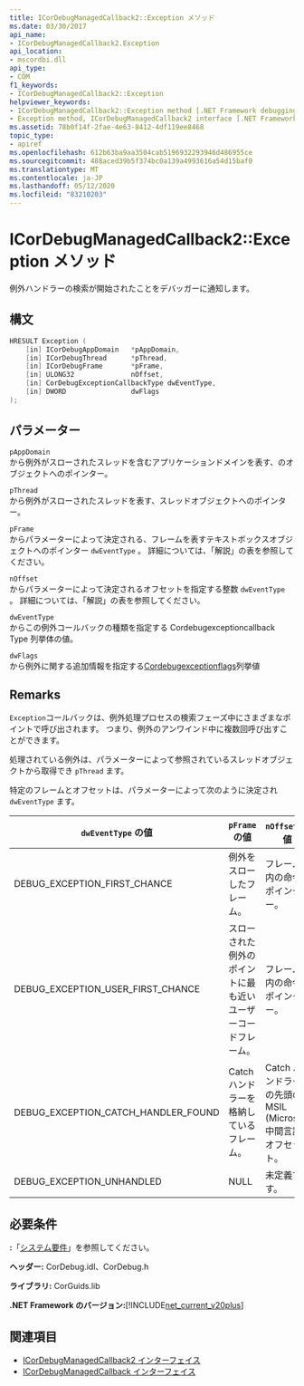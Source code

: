```yaml
---
title: ICorDebugManagedCallback2::Exception メソッド
ms.date: 03/30/2017
api_name:
- ICorDebugManagedCallback2.Exception
api_location:
- mscordbi.dll
api_type:
- COM
f1_keywords:
- ICorDebugManagedCallback2::Exception
helpviewer_keywords:
- ICorDebugManagedCallback2::Exception method [.NET Framework debugging]
- Exception method, ICorDebugManagedCallback2 interface [.NET Framework debugging]
ms.assetid: 78b0f14f-2fae-4e63-8412-4df119ee8468
topic_type:
- apiref
ms.openlocfilehash: 612b63ba9aa3504cab5196932293946d486955ce
ms.sourcegitcommit: 488aced39b5f374bc0a139a4993616a54d15baf0
ms.translationtype: MT
ms.contentlocale: ja-JP
ms.lasthandoff: 05/12/2020
ms.locfileid: "83210203"
---
```

# <a name="icordebugmanagedcallback2exception-method"></a>ICorDebugManagedCallback2::Exception メソッド
例外ハンドラーの検索が開始されたことをデバッガーに通知します。  
  
## <a name="syntax"></a>構文  
  
```cpp  
HRESULT Exception (  
    [in] ICorDebugAppDomain   *pAppDomain,  
    [in] ICorDebugThread      *pThread,  
    [in] ICorDebugFrame       *pFrame,  
    [in] ULONG32              nOffset,  
    [in] CorDebugExceptionCallbackType dwEventType,  
    [in] DWORD                dwFlags  
);  
```  
  
## <a name="parameters"></a>パラメーター  
 `pAppDomain`  
 から例外がスローされたスレッドを含むアプリケーションドメインを表す、のオブジェクトへのポインター。  
  
 `pThread`  
 から例外がスローされたスレッドを表す、スレッドオブジェクトへのポインター。  
  
 `pFrame`  
 からパラメーターによって決定される、フレームを表すテキストボックスオブジェクトへのポインター `dwEventType` 。 詳細については、「解説」の表を参照してください。  
  
 `nOffset`  
 からパラメーターによって決定されるオフセットを指定する整数 `dwEventType` 。 詳細については、「解説」の表を参照してください。  
  
 `dwEventType`  
 からこの例外コールバックの種類を指定する Cordebugexceptioncallback Type 列挙体の値。  
  
 `dwFlags`  
 から例外に関する追加情報を指定する[Cordebugexceptionflags](cordebugexceptionflags-enumeration.md)列挙値  
  
## <a name="remarks"></a>Remarks  
 `Exception`コールバックは、例外処理プロセスの検索フェーズ中にさまざまなポイントで呼び出されます。 つまり、例外のアンワインド中に複数回呼び出すことができます。  
  
 処理されている例外は、パラメーターによって参照されているスレッドオブジェクトから取得でき `pThread` ます。  
  
 特定のフレームとオフセットは、パラメーターによって次のように決定され `dwEventType` ます。  
  
|`dwEventType` の値|`pFrame` の値|`nOffset` の値|  
|----------------------------|-----------------------|------------------------|  
|DEBUG_EXCEPTION_FIRST_CHANCE|例外をスローしたフレーム。|フレーム内の命令ポインター。|  
|DEBUG_EXCEPTION_USER_FIRST_CHANCE|スローされた例外のポイントに最も近いユーザーコードフレーム。|フレーム内の命令ポインター。|  
|DEBUG_EXCEPTION_CATCH_HANDLER_FOUND|Catch ハンドラーを格納しているフレーム。|Catch ハンドラーの先頭の MSIL (Microsoft 中間言語) オフセット。|  
|DEBUG_EXCEPTION_UNHANDLED|NULL|未定義です。|  
  
## <a name="requirements"></a>必要条件  
 **:**「[システム要件](../../get-started/system-requirements.md)」を参照してください。  
  
 **ヘッダー:** CorDebug.idl、CorDebug.h  
  
 **ライブラリ:** CorGuids.lib  
  
 **.NET Framework のバージョン:**[!INCLUDE[net_current_v20plus](../../../../includes/net-current-v20plus-md.md)]  
  
## <a name="see-also"></a>関連項目

- [ICorDebugManagedCallback2 インターフェイス](icordebugmanagedcallback2-interface.md)
- [ICorDebugManagedCallback インターフェイス](icordebugmanagedcallback-interface.md)
